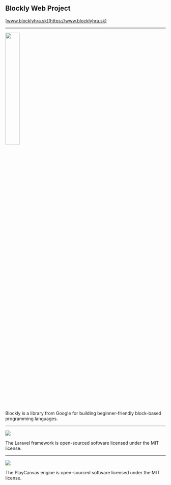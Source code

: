 
## Blockly Web Project


[www.blocklyhra.sk](https://www.blocklyhra.sk)

----------
<p align="left"><img width="30%" src="https://developers.google.com/blockly/images/logos/logo_built_on.png">
</p>
Blockly is a library from Google for building beginner-friendly block-based programming languages.

----------

<p align="left"><img src="https://laravel.com/assets/img/components/logo-laravel.svg">
</p>
The Laravel framework is open-sourced software licensed under the MIT license.

----------

<p align="left"><img src="https://image4.owler.com/logo/playcanvas_owler_20180323_222343_large.png">
</p>
The PlayCanvas engine is open-sourced software licensed under the MIT license.